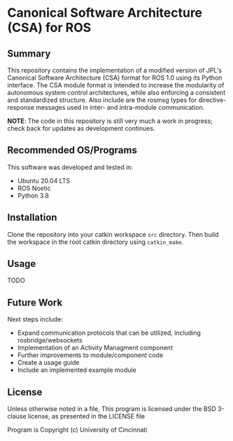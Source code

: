 # Canonical Software Architecture (CSA) for ROS

## Summary

This repository contains the implementation of a modified version of JPL's Canonical Software Architecture (CSA) format for ROS 1.0 using its Python interface. The CSA module format is intended to increase the modularity of autonomous system control architectures, while also enforcing a consistent and standardized structure. Also include are the rosmsg types for directive-response messages used in inter- and intra-module communication.

**NOTE**: The code in this repository is still very much a work in progress; check back for updates as development continues.

## Recommended OS/Programs

This software was developed and tested in:
- Ubuntu 20.04 LTS
- ROS Noetic
- Python 3.8

## Installation

Clone the repository into your catkin workspace `src` directory. Then build the workspace in the root catkin directory using `catkin_make`.

## Usage

TODO

## Future Work

Next steps include:
- Expand communication protocols that can be utilized, including rosbridge/websockets
- Implementation of an Activity Managment component
- Further improvements to module/component code
- Create a usage guide
- Include an implemented example module

## License

Unless otherwise noted in a file, This program is licensed under the BSD 3-clause license, as presented in the LICENSE file

Program is Copyright (c) University of Cincinnati
